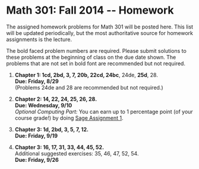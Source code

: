 Math 301: Fall 2014 -- Homework
===============================

The assigned homework problems for Math 301 will be posted here.
This list will be updated periodically, but the most authoritative 
source for homework assignments is the lecture.

The bold faced problem numbers are required. Please submit solutions to these
problems at the beginning of class on the due date shown.  The problems that are
not set in bold font are recommended but not required.

1. **Chapter 1: 1cd, 2bd, 3, 7, 20b, 22cd, 24bc**, 24de, **25d**, 28.  
   **Due: Friday, 8/29**  
   (Problems 24de and 28 are recommended but not required.)

2. **Chapter 2: 14, 22, 24, 25, 26, 28.**  
   **Due: Wednesday, 9/10**  
   *Optional Computing Part:* You can earn up to 1 percentage point (of your
    course grade!) by doing [Sage Assignment 1](https://github.com/williamdemeo/Math301-Fall2014/tree/master/sage). 

3. **Chapter 3: 1d, 2bd, 3, 5, 7, 12.**  
   **Due: Friday, 9/19**  

4. **Chapter 3: 16, 17, 31, 33, 44, 45, 52.**  
   Additional suggested exercises: 35, 46, 47, 52, 54.  
   **Due: Friday, 9/26**  
